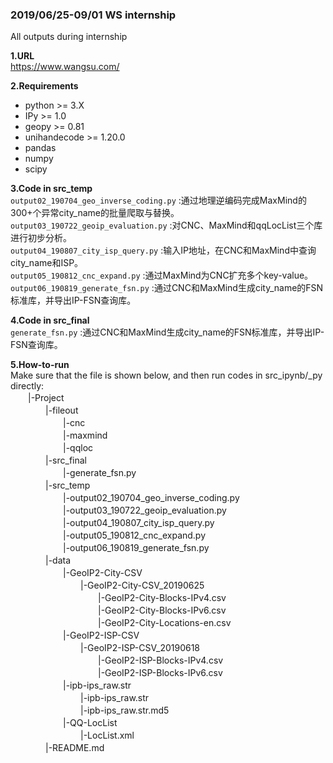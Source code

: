 ### 2019/06/25-09/01 WS internship
All outputs during internship  

**1.URL**  
https://www.wangsu.com/

**2.Requirements**  
- python >= 3.X  
- IPy >= 1.0  
- geopy >= 0.81   
- unihandecode >= 1.20.0   
- pandas  
- numpy  
- scipy  

**3.Code in src_temp**  
    `output02_190704_geo_inverse_coding.py` :通过地理逆编码完成MaxMind的300+个异常city_name的批量爬取与替换。  
    `output03_190722_geoip_evaluation.py` :对CNC、MaxMind和qqLocList三个库进行初步分析。  
    `output04_190807_city_isp_query.py` :输入IP地址，在CNC和MaxMind中查询city_name和ISP。  
    `output05_190812_cnc_expand.py` :通过MaxMind为CNC扩充多个key-value。  
    `output06_190819_generate_fsn.py` :通过CNC和MaxMind生成city_name的FSN标准库，并导出IP-FSN查询库。  

**4.Code in src_final**  
    `generate_fsn.py` :通过CNC和MaxMind生成city_name的FSN标准库，并导出IP-FSN查询库。 

**5.How-to-run**  
Make sure that the file is shown below, and then run codes in src_ipynb/_py directly:  
　　|-Project  
　　　　|-fileout  
　　　　　　|-cnc  
　　　　　　|-maxmind  
　　　　　　|-qqloc  
　　　　|-src_final  
　　　　　　|-generate_fsn.py  
　　　　|-src_temp  
　　　　　　|-output02_190704_geo_inverse_coding.py  
　　　　　　|-output03_190722_geoip_evaluation.py  
　　　　　　|-output04_190807_city_isp_query.py  
　　　　　　|-output05_190812_cnc_expand.py  
　　　　　　|-output06_190819_generate_fsn.py  
　　　　|-data  
　　　　　　|-GeoIP2-City-CSV  
　　　　　　　　|-GeoIP2-City-CSV_20190625  
　　　　　　　　　　|-GeoIP2-City-Blocks-IPv4.csv  
　　　　　　　　　　|-GeoIP2-City-Blocks-IPv6.csv  
　　　　　　　　　　|-GeoIP2-City-Locations-en.csv  
　　　　　　|-GeoIP2-ISP-CSV  
　　　　　　　　|-GeoIP2-ISP-CSV_20190618  
　　　　　　　　　　|-GeoIP2-ISP-Blocks-IPv4.csv  
　　　　　　　　　　|-GeoIP2-ISP-Blocks-IPv6.csv  
　　　　　　|-ipb-ips_raw.str  
　　　　　　　　|-ipb-ips_raw.str  
　　　　　　　　|-ipb-ips_raw.str.md5  
　　　　　　|-QQ-LocList  
　　　　　　　　|-LocList.xml   
　　　　|-README.md  
